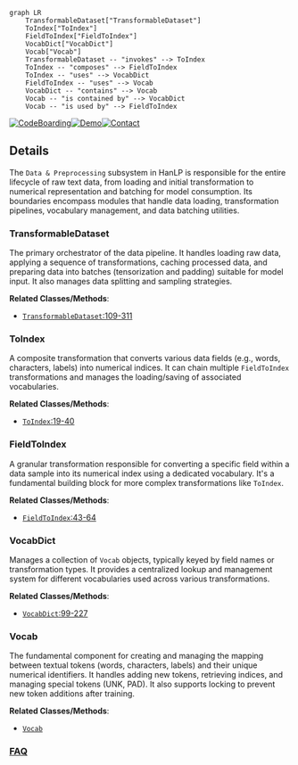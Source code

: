 ```mermaid
graph LR
    TransformableDataset["TransformableDataset"]
    ToIndex["ToIndex"]
    FieldToIndex["FieldToIndex"]
    VocabDict["VocabDict"]
    Vocab["Vocab"]
    TransformableDataset -- "invokes" --> ToIndex
    ToIndex -- "composes" --> FieldToIndex
    ToIndex -- "uses" --> VocabDict
    FieldToIndex -- "uses" --> Vocab
    VocabDict -- "contains" --> Vocab
    Vocab -- "is contained by" --> VocabDict
    Vocab -- "is used by" --> FieldToIndex
```

[![CodeBoarding](https://img.shields.io/badge/Generated%20by-CodeBoarding-9cf?style=flat-square)](https://github.com/CodeBoarding/GeneratedOnBoardings)[![Demo](https://img.shields.io/badge/Try%20our-Demo-blue?style=flat-square)](https://www.codeboarding.org/demo)[![Contact](https://img.shields.io/badge/Contact%20us%20-%20contact@codeboarding.org-lightgrey?style=flat-square)](mailto:contact@codeboarding.org)

## Details

The `Data & Preprocessing` subsystem in HanLP is responsible for the entire lifecycle of raw text data, from loading and initial transformation to numerical representation and batching for model consumption. Its boundaries encompass modules that handle data loading, transformation pipelines, vocabulary management, and data batching utilities.

### TransformableDataset
The primary orchestrator of the data pipeline. It handles loading raw data, applying a sequence of transformations, caching processed data, and preparing data into batches (tensorization and padding) suitable for model input. It also manages data splitting and sampling strategies.


**Related Classes/Methods**:

- <a href="https://github.com/hankcs/HanLP/blob/master/hanlp/common/dataset.py#L109-L311" target="_blank" rel="noopener noreferrer">`TransformableDataset`:109-311</a>


### ToIndex
A composite transformation that converts various data fields (e.g., words, characters, labels) into numerical indices. It can chain multiple `FieldToIndex` transformations and manages the loading/saving of associated vocabularies.


**Related Classes/Methods**:

- <a href="https://github.com/hankcs/HanLP/blob/master/hanlp/common/transform.py#L19-L40" target="_blank" rel="noopener noreferrer">`ToIndex`:19-40</a>


### FieldToIndex
A granular transformation responsible for converting a specific field within a data sample into its numerical index using a dedicated vocabulary. It's a fundamental building block for more complex transformations like `ToIndex`.


**Related Classes/Methods**:

- <a href="https://github.com/hankcs/HanLP/blob/master/hanlp/common/transform.py#L43-L64" target="_blank" rel="noopener noreferrer">`FieldToIndex`:43-64</a>


### VocabDict
Manages a collection of `Vocab` objects, typically keyed by field names or transformation types. It provides a centralized lookup and management system for different vocabularies used across various transformations.


**Related Classes/Methods**:

- <a href="https://github.com/hankcs/HanLP/blob/master/hanlp/common/transform.py#L99-L227" target="_blank" rel="noopener noreferrer">`VocabDict`:99-227</a>


### Vocab
The fundamental component for creating and managing the mapping between textual tokens (words, characters, labels) and their unique numerical identifiers. It handles adding new tokens, retrieving indices, and managing special tokens (UNK, PAD). It also supports locking to prevent new token additions after training.


**Related Classes/Methods**:

- <a href="https://github.com/hankcs/HanLP/blob/master/hanlp/common/keras_component.py" target="_blank" rel="noopener noreferrer">`Vocab`</a>




### [FAQ](https://github.com/CodeBoarding/GeneratedOnBoardings/tree/main?tab=readme-ov-file#faq)